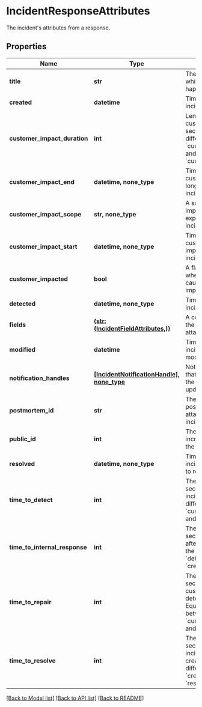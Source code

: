 # IncidentResponseAttributes

The incident's attributes from a response.

## Properties

| Name                          | Type                                                                         | Description                                                                                                                                                                 | Notes                 |
| ----------------------------- | ---------------------------------------------------------------------------- | --------------------------------------------------------------------------------------------------------------------------------------------------------------------------- | --------------------- |
| **title**                     | **str**                                                                      | The title of the incident, which summarizes what happened.                                                                                                                  |
| **created**                   | **datetime**                                                                 | Timestamp when the incident was created.                                                                                                                                    | [optional] [readonly] |
| **customer_impact_duration**  | **int**                                                                      | Length of the incident&#39;s customer impact in seconds. Equals the difference between &#x60;customer_impact_start&#x60; and &#x60;customer_impact_end&#x60;.               | [optional] [readonly] |
| **customer_impact_end**       | **datetime, none_type**                                                      | Timestamp when customers were no longer impacted by the incident.                                                                                                           | [optional]            |
| **customer_impact_scope**     | **str, none_type**                                                           | A summary of the impact customers experienced during the incident.                                                                                                          | [optional]            |
| **customer_impact_start**     | **datetime, none_type**                                                      | Timestamp when customers began being impacted by the incident.                                                                                                              | [optional]            |
| **customer_impacted**         | **bool**                                                                     | A flag indicating whether the incident caused customer impact.                                                                                                              | [optional]            |
| **detected**                  | **datetime, none_type**                                                      | Timestamp when the incident was detected.                                                                                                                                   | [optional]            |
| **fields**                    | [**{str: (IncidentFieldAttributes,)}**](IncidentFieldAttributes.md)          | A condensed view of the user-defined fields attached to incidents.                                                                                                          | [optional]            |
| **modified**                  | **datetime**                                                                 | Timestamp when the incident was last modified.                                                                                                                              | [optional] [readonly] |
| **notification_handles**      | [**[IncidentNotificationHandle], none_type**](IncidentNotificationHandle.md) | Notification handles that will be notified of the incident during update.                                                                                                   | [optional]            |
| **postmortem_id**             | **str**                                                                      | The UUID of the postmortem object attached to the incident.                                                                                                                 | [optional]            |
| **public_id**                 | **int**                                                                      | The monotonically increasing integer ID for the incident.                                                                                                                   | [optional]            |
| **resolved**                  | **datetime, none_type**                                                      | Timestamp when the incident&#39;s state was set to resolved.                                                                                                                | [optional]            |
| **time_to_detect**            | **int**                                                                      | The amount of time in seconds to detect the incident. Equals the difference between &#x60;customer_impact_start&#x60; and &#x60;detected&#x60;.                             | [optional] [readonly] |
| **time_to_internal_response** | **int**                                                                      | The amount of time in seconds to call incident after detection. Equals the difference of &#x60;detected&#x60; and &#x60;created&#x60;.                                      | [optional] [readonly] |
| **time_to_repair**            | **int**                                                                      | The amount of time in seconds to resolve customer impact after detecting the issue. Equals the difference between &#x60;customer_impact_end&#x60; and &#x60;detected&#x60;. | [optional] [readonly] |
| **time_to_resolve**           | **int**                                                                      | The amount of time in seconds to resolve the incident after it was created. Equals the difference between &#x60;created&#x60; and &#x60;resolved&#x60;.                     | [optional] [readonly] |

[[Back to Model list]](README.md#documentation-for-models) [[Back to API list]](README.md#documentation-for-api-endpoints) [[Back to README]](README.md)
